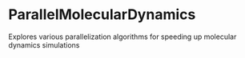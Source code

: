 # ParallelMolecularDynamics
Explores various parallelization algorithms for speeding up molecular dynamics simulations
